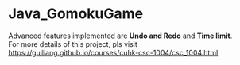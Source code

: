 # Java_GomokuGame
Advanced features implemented are **Undo and Redo** and **Time limit**.  
For more details of this project, pls visit <https://guiliang.github.io/courses/cuhk-csc-1004/csc_1004.html>
